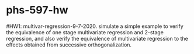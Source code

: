 # phs-597-hw
#HW1: multivar-regression-9-7-2020. 
simulate a simple example to verify the equivalence of one stage multivariate regression and 2-stage regression, and also verify the equivalence of multivariate regression to the effects obtained from successive orthogonalization. 
